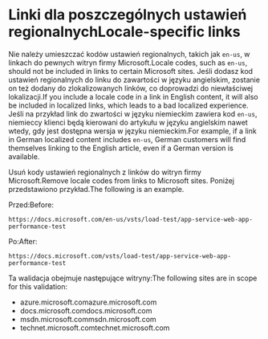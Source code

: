 # <a name="locale-specific-links"></a><span data-ttu-id="b0c4d-101">Linki dla poszczególnych ustawień regionalnych</span><span class="sxs-lookup"><span data-stu-id="b0c4d-101">Locale-specific links</span></span>

<span data-ttu-id="b0c4d-102">Nie należy umieszczać kodów ustawień regionalnych, takich jak `en-us`, w linkach do pewnych witryn firmy Microsoft.</span><span class="sxs-lookup"><span data-stu-id="b0c4d-102">Locale codes, such as `en-us`, should not be included in links to certain Microsoft sites.</span></span> <span data-ttu-id="b0c4d-103">Jeśli dodasz kod ustawień regionalnych do linku do zawartości w języku angielskim, zostanie on też dodany do zlokalizowanych linków, co doprowadzi do niewłaściwej lokalizacji.</span><span class="sxs-lookup"><span data-stu-id="b0c4d-103">If you include a locale code in a link in English content, it will also be included in localized links, which leads to a bad localized experience.</span></span> <span data-ttu-id="b0c4d-104">Jeśli na przykład link do zwartości w języku niemieckim zawiera kod `en-us`, niemieccy klienci będą kierowani do artykułu w języku angielskim nawet wtedy, gdy jest dostępna wersja w języku niemieckim.</span><span class="sxs-lookup"><span data-stu-id="b0c4d-104">For example, if a link in German localized content includes `en-us`, German customers will find themselves linking to the English article, even if a German version is available.</span></span>

<span data-ttu-id="b0c4d-105">Usuń kody ustawień regionalnych z linków do witryn firmy Microsoft.</span><span class="sxs-lookup"><span data-stu-id="b0c4d-105">Remove locale codes from links to Microsoft sites.</span></span> <span data-ttu-id="b0c4d-106">Poniżej przedstawiono przykład.</span><span class="sxs-lookup"><span data-stu-id="b0c4d-106">The following is an example.</span></span>

<span data-ttu-id="b0c4d-107">Przed:</span><span class="sxs-lookup"><span data-stu-id="b0c4d-107">Before:</span></span>

`https://docs.microsoft.com/en-us/vsts/load-test/app-service-web-app-performance-test`

<span data-ttu-id="b0c4d-108">Po:</span><span class="sxs-lookup"><span data-stu-id="b0c4d-108">After:</span></span>

`https://docs.microsoft.com/vsts/load-test/app-service-web-app-performance-test`

<span data-ttu-id="b0c4d-109">Ta walidacja obejmuje następujące witryny:</span><span class="sxs-lookup"><span data-stu-id="b0c4d-109">The following sites are in scope for this validation:</span></span>

- <span data-ttu-id="b0c4d-110">azure.microsoft.com</span><span class="sxs-lookup"><span data-stu-id="b0c4d-110">azure.microsoft.com</span></span>
- <span data-ttu-id="b0c4d-111">docs.microsoft.com</span><span class="sxs-lookup"><span data-stu-id="b0c4d-111">docs.microsoft.com</span></span>
- <span data-ttu-id="b0c4d-112">msdn.microsoft.com</span><span class="sxs-lookup"><span data-stu-id="b0c4d-112">msdn.microsoft.com</span></span>
- <span data-ttu-id="b0c4d-113">technet.microsoft.com</span><span class="sxs-lookup"><span data-stu-id="b0c4d-113">technet.microsoft.com</span></span>